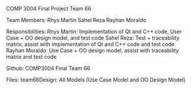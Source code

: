 COMP 3004 Final Project Team 66

Team Members:
Rhys Martin
Sahel Reza
Rayhan Moraldo

Responsibilities:
Rhys Martin: Implementation of Qt and C++ code, User Case + OO design model, and test code
Sahel Reza: Test + traceability matrix, assist with implementation of Qt and C++ code and test code
Rayhan Moraldo: Use Case + OO design model, assist with traceability matrix and test code

Github: COMP3004 Final Team 66

Files:
team66Design: All Models (Use Case Model and OO Design Model)
